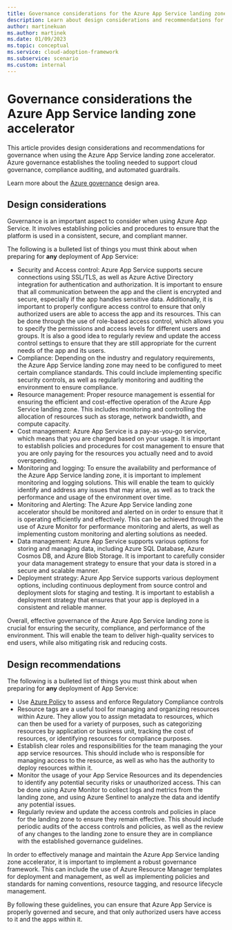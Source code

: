```yaml
---
title: Governance considerations for the Azure App Service landing zone accelerator
description: Learn about design considerations and recommendations for governance in the Azure App Service landing zone accelerator
author: martinekuan
ms.author: martinek
ms.date: 01/09/2023
ms.topic: conceptual
ms.service: cloud-adoption-framework
ms.subservice: scenario
ms.custom: internal
---
```


# Governance considerations the Azure App Service landing zone accelerator

This article provides design considerations and recommendations for governance when using the Azure App Service landing zone accelerator. Azure governance establishes the tooling needed to support cloud governance, compliance auditing, and automated guardrails.

Learn more about the [Azure governance](../../../ready/landing-zone/design-area/governance.md) design area.

## Design considerations

Governance is an important aspect to consider when using Azure App Service. It involves establishing policies and procedures to ensure that the platform is used in a consistent, secure, and compliant manner.

The following is a bulleted list of things you must think about when preparing for **any** deployment of App Service:
- Security and Access control: Azure App Service supports secure connections using SSL/TLS, as well as Azure Active Directory integration for authentication and authorization. It is important to ensure that all communication between the app and the client is encrypted and secure, especially if the app handles sensitive data. Additionally, it is important to properly configure access control to ensure that only authorized users are able to access the app and its resources. This can be done through the use of role-based access control, which allows you to specify the permissions and access levels for different users and groups. It is also a good idea to regularly review and update the access control settings to ensure that they are still appropriate for the current needs of the app and its users.
- Compliance: Depending on the industry and regulatory requirements, the Azure App Service landing zone may need to be configured to meet certain compliance standards. This could include implementing specific security controls, as well as regularly monitoring and auditing the environment to ensure compliance.
- Resource management: Proper resource management is essential for ensuring the efficient and cost-effective operation of the Azure App Service landing zone. This includes monitoring and controlling the allocation of resources such as storage, network bandwidth, and compute capacity.
- Cost management: Azure App Service is a pay-as-you-go service, which means that you are charged based on your usage. It is important to establish policies and procedures for cost management to ensure that you are only paying for the resources you actually need and to avoid overspending.
- Monitoring and logging: To ensure the availability and performance of the Azure App Service landing zone, it is important to implement monitoring and logging solutions. This will enable the team to quickly identify and address any issues that may arise, as well as to track the performance and usage of the environment over time.
- Monitoring and Alerting: The Azure App Service landing zone accelerator should be monitored and alerted on in order to ensure that it is operating efficiently and effectively. This can be achieved through the use of Azure Monitor for performance monitoring and alerts, as well as implementing custom monitoring and alerting solutions as needed.
- Data management: Azure App Service supports various options for storing and managing data, including Azure SQL Database, Azure Cosmos DB, and Azure Blob Storage. It is important to carefully consider your data management strategy to ensure that your data is stored in a secure and scalable manner.
- Deployment strategy: Azure App Service supports various deployment options, including continuous deployment from source control and deployment slots for staging and testing. It is important to establish a deployment strategy that ensures that your app is deployed in a consistent and reliable manner.


Overall, effective governance of the Azure App Service landing zone is crucial for ensuring the security, compliance, and performance of the environment. This will enable the team to deliver high-quality services to end users, while also mitigating risk and reducing costs.

## Design recommendations

The following is a bulleted list of things you must think about when preparing for **any** deployment of App Service:

- Use [Azure Policy](/azure/app-service/policy-reference) to assess and enforce Regulatory Compliance controls
- Resource tags are a useful tool for managing and organizing resources within Azure. They allow you to assign metadata to resources, which can then be used for a variety of purposes, such as categorizing resources by application or business unit, tracking the cost of resources, or identifying resources for compliance purposes.
- Establish clear roles and responsibilities for the team managing the your app service resources. This should include who is responsible for managing access to the resource, as well as who has the authority to deploy resources within it.
- Monitor the usage of your App Service Resources and its dependencies to identify any potential security risks or unauthorized access. This can be done using Azure Monitor to collect logs and metrics from the landing zone, and using Azure Sentinel to analyze the data and identify any potential issues.
- Regularly review and update the access controls and policies in place for the landing zone to ensure they remain effective. This should include periodic audits of the access controls and policies, as well as the review of any changes to the landing zone to ensure they are in compliance with the established governance guidelines.

In order to effectively manage and maintain the Azure App Service landing zone accelerator, it is important to implement a robust governance framework. This can include the use of Azure Resource Manager templates for deployment and management, as well as implementing policies and standards for naming conventions, resource tagging, and resource lifecycle management.

By following these guidelines, you can ensure that Azure App Service is properly governed and secure, and that only authorized users have access to it and the apps within it.
